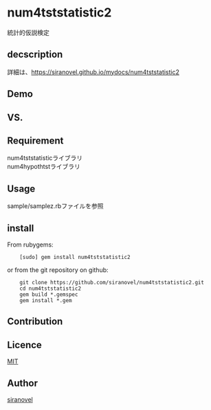 num4tststatistic2
=================
統計的仮説検定

## decscription ##

詳細は、https://siranovel.github.io/mydocs/num4tststatistic2 

## Demo ##

## VS. ##

## Requirement ##
num4tststatisticライブラリ  
num4hypothtstライブラリ

## Usage ##

sample/samplez.rbファイルを参照

## install ##

From rubygems:  
~~~
    [sudo] gem install num4tststatistic2
~~~

or from the git repository on github:  
~~~
    git clone https://github.com/siranovel/num4tststatistic2.git  
    cd num4tststatistic2  
    gem build *.gemspec
    gem install *.gem
~~~

## Contribution ##

## Licence ##
[MIT](LICENSE)

## Author ##

[siranovel](https://github.com/siranovel)
